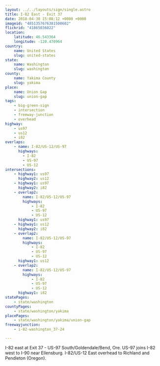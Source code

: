 ```yaml
---
layout: ../../layouts/sign/single.astro
title: I-82 East - Exit 37
date: 2018-04-30 15:08:12 +0000 +0000
imageid: "4851357676381500602"
flickrid: "41865036022"
location:
    latitude: 46.543364
    longitude: -120.470964
country:
    name: United States
    slug: united-states
state:
    name: Washington
    slug: washington
county:
    name: Yakima County
    slug: yakima
place:
    name: Union Gap
    slug: union-gap
tags:
    - big-green-sign
    - intersection
    - freeway-junction
    - overhead
highway:
    - us97
    - us12
    - i82
overlaps:
    - name: I-82/US-12/US-97
      highways:
        - I-82
        - US-97
        - US-12
intersections:
    - highway1: us97
      highway2: us12
    - highway1: us97
      highway2: i82
    - overlap2:
        name: I-82/US-12/US-97
        highways:
            - I-82
            - US-97
            - US-12
      highway1: us97
    - highway1: us12
      highway2: i82
    - overlap2:
        name: I-82/US-12/US-97
        highways:
            - I-82
            - US-97
            - US-12
      highway1: us12
    - overlap2:
        name: I-82/US-12/US-97
        highways:
            - I-82
            - US-97
            - US-12
      highway1: i82
statePages:
    - state/washington
countyPages:
    - state/washington/yakima
placePages:
    - state/washington/yakima/union-gap
freewayjunction:
    - i-82-washington_37-24

---
```

I-82 east at Exit 37 - US-97 South/Goldendale/Bend, Ore.  US-97 joins I-82 west to I-90 near Ellensburg.  I-82/US-12 East overhead to Richland and Pendleton (Oregon).